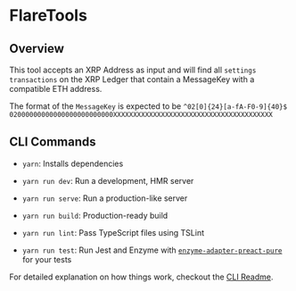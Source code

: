 # FlareTools

## Overview

This tool accepts an XRP Address as input and will find all `settings transactions` on the XRP Ledger that contain a MessageKey with a compatible ETH address.

The format of the `MessageKey` is expected to be
`^02[0]{24}[a-fA-F0-9]{40}$`
`02000000000000000000000000XXXXXXXXXXXXXXXXXXXXXXXXXXXXXXXXXXXXXXXX`

## CLI Commands

-   `yarn`: Installs dependencies

-   `yarn run dev`: Run a development, HMR server

-   `yarn run serve`: Run a production-like server

-   `yarn run build`: Production-ready build

-   `yarn run lint`: Pass TypeScript files using TSLint

-   `yarn run test`: Run Jest and Enzyme with
    [`enzyme-adapter-preact-pure`](https://github.com/preactjs/enzyme-adapter-preact-pure) for
    your tests

For detailed explanation on how things work, checkout the [CLI Readme](https://github.com/developit/preact-cli/blob/master/README.md).
